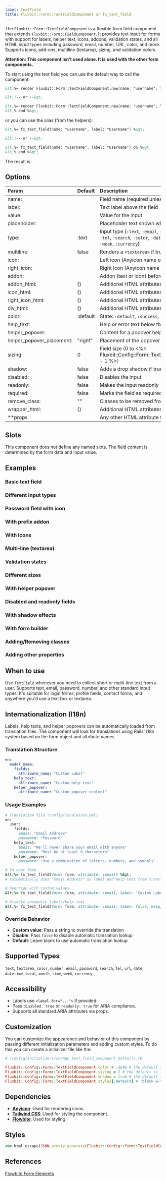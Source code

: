 ```yaml
---
label: TextField
title: Fluxbit::Form::TextFieldComponent or fx_text_field
---
```


The `Fluxbit::Form::TextFieldComponent` is a flexible form field component that extends `Fluxbit::Form::FieldComponent`.
It provides text input for forms with support for labels, helper text, icons, addons, validation states, and all HTML input types including password, email, number, URL, color, and more. Supports icons, add-ons, multiline (textarea), sizing, and validation colors.

**Attention: This component isn't used alone. It is used with the other form components.**

To start using the text field you can use the default way to call the component:

```html
&lt;%= render Fluxbit::Form::TextFieldComponent.new(name: "username", label: "Username") %&gt;

&lt;!-- or --&gt;

&lt;%= render Fluxbit::Form::TextFieldComponent.new(name: "username", label: "Username") do %&gt;
&lt;% end %&gt;
```

or you can use the alias (from the helpers):

```html
&lt;%= fx_text_field(name: "username", label: "Username") %&gt;

&lt;!-- or --&gt;

&lt;%= fx_text_field(name: "username", label: "Username") do %&gt;
&lt;% end %&gt;
```

The result is:

<lookbook-embed app="/lookbook/" preview="Fluxbit::Form::TextFieldComponentPreview" scenario="default" panels="params,source"></lookbook-embed>

## Options

| Param              | Default  | Description
|:-------------------|:---------|:------------
| name:              |          | Field name (required unless using a form builder)
| label:             |          | Text label above the field
| value:             |          | Value for the input
| placeholder:       |          | Placeholder text shown when empty
| type:              | :text    | Input type (`:text`, `:email`, `:password`, `:textarea`, `:number`, `:url`, `:tel`, `:search`, `:color`, `:date`, `:datetime_local`, `:month`, `:time`, `:week`, `:currency`)
| multiline:         | false    | Renders a `<textarea>` if true (or type is `:textarea`)
| icon:              |          | Left icon (Anyicon name or symbol)
| right_icon:        |          | Right icon (Anyicon name or symbol)
| addon:             |          | Addon (text or icon) before the field
| addon_html:        | {}       | Additional HTML attributes for the addon element
| icon_html:         | {}       | Additional HTML attributes for the left icon element
| right_icon_html:   | {}       | Additional HTML attributes for the right icon element
| div_html:          | {}       | Additional HTML attributes for the container div
| color:             | :default | State: `:default`, `:success`, `:danger`, `:warning`, `:info`
| help_text:         |          | Help or error text below the field
| helper_popover:    |          | Content for a popover helper
| helper_popover_placement: | "right" | Placement of the popover (`:top`, `:right`, `:bottom`, `:left`)
| sizing:            | 0        | Field size (0 to &lt;%= Fluxbit::Config::Form::TextFieldComponent.styles[:sizes].count - 1 %&gt;)
| shadow:            | false    | Adds a drop shadow if true
| disabled:          | false    | Disables the input
| readonly:          | false    | Makes the input readonly
| required:          | false    | Marks the field as required
| remove_class:      | ""       | Classes to be removed from the default class list
| wrapper_html:      | {}       | Additional HTML attributes for the wrapper div
| **props            |          | Any other HTML attribute for `<input>`/`<textarea>`

## Slots

This component does not define any named slots. The field content is determined by the form data and input value.

## Examples

### Basic text field

<lookbook-embed app="/lookbook/" preview="Fluxbit::Form::TextFieldComponentPreview" scenario="basic" panels="source"></lookbook-embed>

### Different input types

<lookbook-embed app="/lookbook/" preview="Fluxbit::Form::TextFieldComponentPreview" scenario="input_types" panels="source"></lookbook-embed>

### Password field with icon

<lookbook-embed app="/lookbook/" preview="Fluxbit::Form::TextFieldComponentPreview" scenario="password_with_icon" panels="source"></lookbook-embed>

### With prefix addon

<lookbook-embed app="/lookbook/" preview="Fluxbit::Form::TextFieldComponentPreview" scenario="with_addon" panels="source"></lookbook-embed>

### With icons

<lookbook-embed app="/lookbook/" preview="Fluxbit::Form::TextFieldComponentPreview" scenario="with_icons" panels="source"></lookbook-embed>

### Multi-line (textarea)

<lookbook-embed app="/lookbook/" preview="Fluxbit::Form::TextFieldComponentPreview" scenario="multiline" panels="source"></lookbook-embed>

### Validation states

<lookbook-embed app="/lookbook/" preview="Fluxbit::Form::TextFieldComponentPreview" scenario="validation_states" panels="source"></lookbook-embed>

### Different sizes

<lookbook-embed app="/lookbook/" preview="Fluxbit::Form::TextFieldComponentPreview" scenario="sizes" panels="source"></lookbook-embed>

### With helper popover

<lookbook-embed app="/lookbook/" preview="Fluxbit::Form::TextFieldComponentPreview" scenario="with_helper_popover" panels="source"></lookbook-embed>

### Disabled and readonly fields

<lookbook-embed app="/lookbook/" preview="Fluxbit::Form::TextFieldComponentPreview" scenario="disabled_readonly" panels="source"></lookbook-embed>

### With shadow effects

<lookbook-embed app="/lookbook/" preview="Fluxbit::Form::TextFieldComponentPreview" scenario="with_shadow" panels="source"></lookbook-embed>

### With form builder

<lookbook-embed app="/lookbook/" preview="Fluxbit::Form::TextFieldComponentPreview" scenario="with_form_builder" panels="source"></lookbook-embed>

### Adding/Removing classes

<lookbook-embed app="/lookbook/" preview="Fluxbit::Form::TextFieldComponentPreview" scenario="adding_removing_classes" panels="source"></lookbook-embed>

### Adding other properties

<lookbook-embed app="/lookbook/" preview="Fluxbit::Form::TextFieldComponentPreview" scenario="adding_other_properties" panels="source"></lookbook-embed>

## When to use

Use `TextField` whenever you need to collect short or multi-line text from a user. Supports text, email, password, number, and other standard input types.
It's suitable for login forms, profile fields, contact forms, and anywhere you'd use a text box or textarea.

## Internationalization (I18n)

Labels, help texts, and helper popovers can be automatically loaded from translation files. The component will look for translations using Rails' I18n system based on the form object and attribute names.

### Translation Structure

```yaml
en:
  model_name:
    fields:
      attribute_name: "Custom Label"
    help_text:
      attribute_name: "Custom help text"
    helper_popover:
      attribute_name: "Custom popover content"
```

### Usage Examples

```ruby
# Translation file (config/locales/en.yml)
en:
  user:
    fields:
      email: "Email Address"
      password: "Password"
    help_text:
      email: "We'll never share your email with anyone"
      password: "Must be at least 8 characters"
    helper_popover:
      password: "Use a combination of letters, numbers, and symbols"

# In your form
&lt;%= fx_text_field(form: form, attribute: :email) %&gt;
# Automatically uses "Email Address" as label and help text from translations

# Override with custom values
&lt;%= fx_text_field(form: form, attribute: :email, label: "Custom Label") %&gt;

# Disable automatic labels/help text
&lt;%= fx_text_field(form: form, attribute: :email, label: false, help_text: false) %&gt;
```

### Override Behavior

- **Custom value**: Pass a string to override the translation
- **Disable**: Pass `false` to disable automatic translation lookup
- **Default**: Leave blank to use automatic translation lookup

## Supported Types

`text`, `textarea`, `color`, `number`, `email`, `password`, `search`, `tel`, `url`, `date`, `datetime_local`, `month`, `time`, `week`, `currency`

## Accessibility

* Labels use `<label for="...">` if provided.
* Pass `disabled: true` or `readonly: true` for ARIA compliance.
* Supports all standard ARIA attributes via props.

## Customization

You can customize the appearance and behavior of this component by passing different initialization parameters and adding custom styles.
To do this you can create a initializer file like the:

```ruby
# /config/initializers/change_text_field_component_defaults.rb

Fluxbit::Config::Form::TextFieldComponent.color = :info # the default is :default
Fluxbit::Config::Form::TextFieldComponent.sizing = 2 # the default is 1
Fluxbit::Config::Form::TextFieldComponent.shadow = true # the default is false
Fluxbit::Config::Form::TextFieldComponent.styles[:default] = 'block w-full px-3 py-2 border border-gray-300 rounded-md' # modify base styles
```

## Dependencies

- [**Anyicon**](https://github.com/arthurmolina/anyicon): Used for rendering icons.
- [**Tailwind CSS**](https://tailwindcss.com/): Used for styling the component.
- [**Flowbite**](https://flowbite.com/): Used for styling.

## Styles

```ruby
<%= html_escape(JSON.pretty_generate(Fluxbit::Config::Form::TextFieldComponent.styles)) %>
```

## References

[Flowbite Form Elements](https://flowbite.com/docs/forms/input-field/)